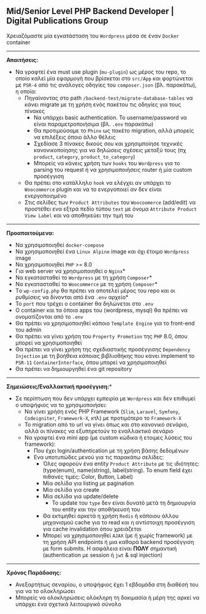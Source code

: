 ## Mid/Senior Level PHP Backend Developer | Digital Publications Group

Χρειαζόμαστε μία εγκατάσταση του `Wordpress` μέσα σε έναν `Docker` container 

---
**Απαιτήσεις:**

- Να γραφτεί ένα must use plugin (`mu-plugin`) ως μέρος του repo, το οποίο καλεί μία εφαρμογή που βρίσκεται στο `src/App` και φορτώνεται με `PSR-4` από τις ανάλογες οδηγίες του `composer.json` (βλ. παρακάτω), η οποία:
  - Πηγαίνοντας στο path `/backend-test/migrate-database-tables` να κάνει migrate με τη χρήση ενός πακέτου τις οδηγίες για τους πίνακες
    - Να υπάρχει basic authentication. Το username/password να είναι παραμετροποιήσιμα (βλ. `.env` παρακάτω) 
    - Θα προτιμούσαμε το `Phinx` ως πακέτο migration, αλλά μπορείς να επιλέξεις όποιο άλλο θέλεις
    - Σχεδίασε 3 πίνακες δικούς σου και χρησιμποίησε τεχνικές κανονικοποίησης για να δηλώσεις σχέσεις μεταξύ τους (πχ `product`, `category`, `product_to_category`)
    - Μπορείς να κάνεις χρήση των `hooks` του `Wordpress` για το parsing του request ή να χρησιμοποιήσεις router ή μία custom προσέγγιση
  - Θα πρέπει στο κατάλληλο `hook` να ελέγχει αν υπάρχει το `Woocommerce` plugin και να το ενεργοποιεί αν δεν είναι ενεργοποιημένο
  - Στις σελίδες των `Product Attributes` του `Woocoomerce` (add/edit) να προστέθει ενα εξτρά πεδίο τύπου `text` με όνομα `Attribute Product View Label` και να αποθηκεύει την τιμή του

---
**Προαπαιτούμενα:**

- Να χρησιμοποιηθεί `docker-compose`
- Να χρησιμοποιηθεί ένα `Linux Alpine` image και όχι έτοιμο `Wordpress` image
- Να χρησιμοποιηθεί `PHP` >= 8.0
- Για web server να χρησιμοποιηθεί ο `Nginx`*
- Να εγκατασταθεί το `Wordpress` με τη χρήση `Composer`*
- Να εγκατασταθεί το `Woocommerce` με τη χρήση `Composer`*
- Τo `wp-config.php` θα πρέπει να αποτελεί μέρος του repo και οι ρυθμίσεις να δίνονται από ένα `.env` αρχείο* 
- Το `port` που τρέχει ο container θα δηλώνεται στο `.env`
- Ο container και τα όποια apps του (wordpress, mysql) θα πρέπει να ονοματίζονται από το `.env`
- Θα πρέπει να χρησιμοποιηθεί κάποιο `Template Engine` για το front-end του admin
- Θα πρέπει να γίνει χρήση του `Property Promotion` της `PHP` 8.0, όπου μπορεί να χρησιμοποιηθεί
- Θα πρέπει να γίνει χρήση της σχεδιαστικής προσέγγισης `Dependency Injection` με τη βοήθεια κάποιας βιβλιοθήκης που κάνει implement το `PSR-11` `ContainerInterface`, όπου μπορεί να χρησιμοποιηθεί
- Θα πρέπει να δημιουργηθεί ένα git repository

---
**Σημειώσεις/Εναλλακτική προσέγγιση:***

- Σε περίπτωση που δεν υπάρχει εμπειρία με `Wordpress` και δεν επιθυμεί ο υποψήφιος να το χρησιμοποιήσει:
  - Να γίνει χρήση ενός PHP Framework (`Slim`, `Laravel`, `Symfony`, `Codeigniter`, `Framework-X`, κτλ) με προτιμότερο το `Framework-X`
  - Το migration από το url να γίνει όπως και στο κανονικό σενάριο, αλλά οι πίνακες να εξυπηρετούν το εναλλακτικό σενάριο
  - Να γραφτεί ένα mini app (με custom κώδικα ή ετοιμες λύσεις του framework):
    - Που έχει login/authentication με τη χρήση βάσης δεδομένων
    - Ενα υποτυπώδες μενού για τις παρακάτω σελίδες:
      - Όλες αφορούν ένα entity `Product Attribute` με τις ιδιότητες: (type(enum), name(string), label(string). To enum field έχει πιθανές τιμές: Color, Button, Label)
      - Μία σελίδα για listing με pagination
      - Μία σελίδα για create
      - Μία σελίδα για update/delete
        - Το update του `type` δεν είναι δυνατό μετά τη δημιουργία του entity και την αποθήκευσή του
      - Θα εκτιμηθεί αρκετά η χρήση `Redis` ή κάποιου άλλου μηχανισμού cache για το read και η αντίστοιχη προσέγγιση για cache invalidation όπου χρειάζεται
      - Μπορεί να χρησιμοποιηθεί `AJAX` (με ή χωρίς framework) με τη χρήση API endpoints ή μια καθαρά backend προσέγγιση με form submits. Η ασφάλεια είναι **ΠΟΛΥ** σημαντική (authentication με session ή `jwt` & sql injection)

---
**Χρόνος Παράδοσης:**

- Ανεξαρτήτως σεναρίου, ο υποψήφιος έχει 1 εβδομάδα στη διαθέσή του για να το ολοκληρώσει
- Μπορείς να ολοκληρώσεις ολόκληρη τη δοκιμασία ή μέρη της αρκεί να υπάρχει ένα σχετικά λειτουργικό σύνολο
